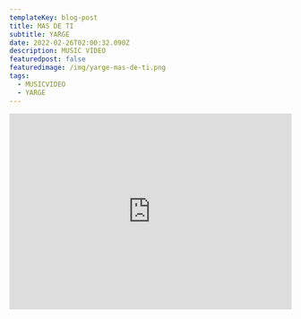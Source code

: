 ```yaml
---
templateKey: blog-post
title: MAS DE TI
subtitle: YARGE
date: 2022-02-26T02:00:32.090Z
description: MUSIC VIDEO
featuredpost: false
featuredimage: /img/yarge-mas-de-ti.png
tags:
  - MUSICVIDEO
  - YARGE
---
```

<iframe width="100%" height="350px" src="https://www.youtube.com/embed/FH1SElWBmf8" title="YouTube video player" frameborder="0" allow="accelerometer; autoplay; clipboard-write; encrypted-media; gyroscope; picture-in-picture" allowfullscreen></iframe>